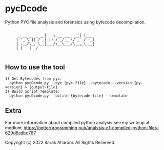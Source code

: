 # pycDcode
Python PYC file analysis and forensics using bytecode decompilation.

```
                   ___             _                         
      _ __ _  _ __|   \ __ ___  __| |___                     
     | '_ \ || / _| |) / _/ _ \/ _` / -_)                    
     | .__/\_, \__|___/\__\___/\__,_\___|                    
     |_|   |__/                                              
                                                            
```

## How to use the tool
```
1) Get Bytecodes from pyc:  
  python pycDcode.py --pyc {pyc-file} --bytecode --version {py-version} > {output-file}
3) Build Script Template:
  python pycDcode.py --bcfile {bytecode-file} --template
```

## Extra
For more information about compiled python analysis see my writeup at medium:
https://betterprogramming.pub/analysis-of-compiled-python-files-629d8adbe787

Copyright (c) 2022 Barak Aharoni.  All Rights Reserved.
